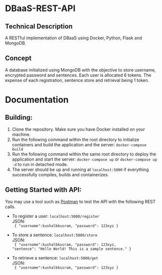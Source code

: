# DBaaS-REST-API

## Technical Description
 A RESTful implementation of DBaaS using Docker, Python, Flask and MongoDB.

## Concept
A database initialized using MongoDB with the objective to store username, encrypted password and sentences. Each user is allocated 6 tokens. The expense of each registration, sentence store and retrieval being 1 token.  

# Documentation

## Building:
1. Clone the repository. Make sure you have Docker installed on your machine. 
2. Run the following command within the root directory to initialize containers and build the application and the server: `docker-compose build`
3. Run the following command within the same root directory to deploy the application and start the server: `docker-compose up` or `docker-compose up -d` to run in detached mode. 
4. The server should be up and running at `localhost:5000` if everything successfully compiles, builds and containerizes. 

## Getting Started with API:

You may use a tool such as [Postman](https://www.postman.com/downloads/) to test the API with the following REST calls. 

- To register a user: `localhost:5000/register` </br>
    JSON:
    </br><code>
    {
        "username":kushalbkusram,
        "password": 123xyz
    }
    </code>

- To store a sentence: `localhost:5000/store` </br>
    JSON:
    </br><code>
    {
        "username":kushalbkusram,
        "password": 123xyz,
        "sentence": "Hello World! This is a sample sentence."
    }
    </code>

- To retrieve a sentence: `localhost:5000/get` </br>
    JSON:
    </br><code>
    {
        "username":kushalbkusram,
        "password": 123xyz
    }
    </code>


